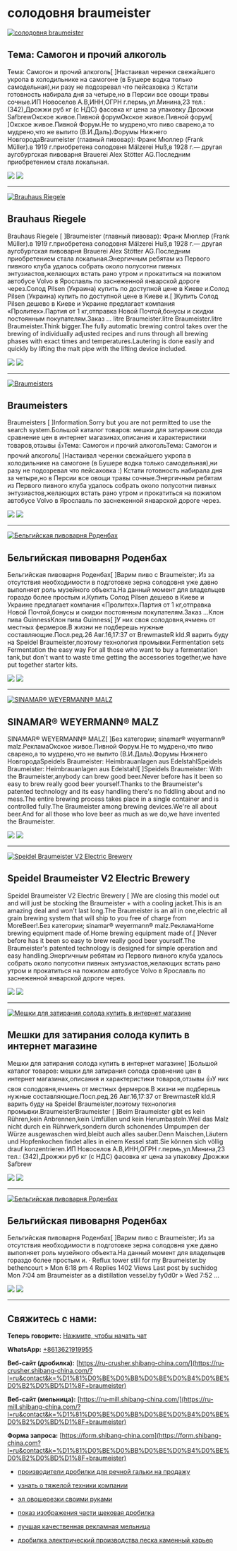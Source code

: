 # солодовня braumeister

<a href="https://swt.shibang-china.com/?l=ru&img&k=%D1%81%D0%BE%D0%BB%D0%BE%D0%B4%D0%BE%D0%B2%D0%BD%D1%8F+braumeister" target="_blank">![солодовня braumeister](http://static.shibang-china.com/all-800x300/630.jpg)</a>

## Тема: Самогон и прочий алкоголь
Тема: Самогон и прочий алкоголь[ ]Настаивал черенки свежайшего укропа в холодильнике на самогоне (в Бушере водка только самодельная),ни разу не подозревал что пейсаховка :) Кстати готовность набирала дня за четыре,но в Персии все овощи травы сочные.ИП Новоселов А.В,ИНН,ОГРН г.пермь,ул.Минина,23 тел.: (342),Дрожжи руб кг (с НДС) фасовка кг цена за упаковку Дрожжи SafbrewОкское живое.Пивной форумОкское живое.Пивной форум[ ]Окское живое.Пивной Форум.Не то мудрено,что пиво сварено,а то мудрено,что не выпито (В.И.Даль).Форумы Нижнего НовгородаBraumeister (главный пивовар): Франк Мюллер (Frank M&#252;ller).в 1919 г.приобретена солодовня M&#228;lzerei Hu&#223;,в 1928 г.— другая аугсбургская пивоварня Brauerei Alex St&#246;tter AG.Последним приобретением стала локальная.


<a href="https://whatsapp.shibangsoft.com/WhatsApp.php" target="_blank" title="WhatsApp">![](http://static.shibang-china.com/icon/whatsapp.png)</a> <a href="https://swt.shibang-china.com/?l=ru&icon&k=%D1%81%D0%BE%D0%BB%D0%BE%D0%B4%D0%BE%D0%B2%D0%BD%D1%8F+braumeister" target="_blank">![](http://static.shibang-china.com/icon/chat-ru.png)</a>

---

<a href="https://swt.shibang-china.com/?l=ru&img&k=%D1%81%D0%BE%D0%BB%D0%BE%D0%B4%D0%BE%D0%B2%D0%BD%D1%8F+braumeister" target="_blank">![Brauhaus Riegele](http://static.shibang-china.com/all-800x300/374.jpg)</a>

## Brauhaus Riegele
Brauhaus Riegele [ ]Braumeister (главный пивовар): Франк Мюллер (Frank M&#252;ller).в 1919 г.приобретена солодовня M&#228;lzerei Hu&#223;,в 1928 г.— другая аугсбургская пивоварня Brauerei Alex St&#246;tter AG.Последним приобретением стала локальная.Энергичным ребятам из Первого пивного клуба удалось собрать около полусотни пивных энтузиастов,желающих встать рано утром и прокатиться на пожилом автобусе Volvo в Ярославль по заснеженной январской дороге через.Солод Pilsen (Украина) купить по доступной цене в Киеве и.Солод Pilsen (Украина) купить по доступной цене в Киеве и.[ ]Купить Солод Pilsen дешево в Киеве и Украине предлагает компания &#171;Пролитех&#187;.Партия от 1 кг,отправка Новой Почтой,бонусы и скидки постоянным покупателям.Заказ … litre Braumeister.litre Braumeister.litre Braumeister.Think bigger.The fully automatic brewing control takes over the brewing of individually adjusted recipes and runs through all brewing phases with exact times and temperatures.Lautering is done easily and quickly by lifting the malt pipe with the lifting device included.


<a href="https://whatsapp.shibangsoft.com/WhatsApp.php" target="_blank" title="WhatsApp">![](http://static.shibang-china.com/icon/whatsapp.png)</a> <a href="https://swt.shibang-china.com/?l=ru&icon&k=%D1%81%D0%BE%D0%BB%D0%BE%D0%B4%D0%BE%D0%B2%D0%BD%D1%8F+braumeister" target="_blank">![](http://static.shibang-china.com/icon/chat-ru.png)</a>

---

<a href="https://swt.shibang-china.com/?l=ru&img&k=%D1%81%D0%BE%D0%BB%D0%BE%D0%B4%D0%BE%D0%B2%D0%BD%D1%8F+braumeister" target="_blank">![Braumeisters](http://static.shibang-china.com/all-800x300/697.jpg)</a>

## Braumeisters
Braumeisters [ ]Information.Sorry but you are not permitted to use the search system.Большой каталог товаров: мешки для затирания солода сравнение цен в интернет магазинах,описания и характеристики товаров,отзывы 👍Тема: Самогон и прочий алкогольТема: Самогон и прочий алкоголь[ ]Настаивал черенки свежайшего укропа в холодильнике на самогоне (в Бушере водка только самодельная),ни разу не подозревал что пейсаховка :) Кстати готовность набирала дня за четыре,но в Персии все овощи травы сочные.Энергичным ребятам из Первого пивного клуба удалось собрать около полусотни пивных энтузиастов,желающих встать рано утром и прокатиться на пожилом автобусе Volvo в Ярославль по заснеженной январской дороге через.


<a href="https://whatsapp.shibangsoft.com/WhatsApp.php" target="_blank" title="WhatsApp">![](http://static.shibang-china.com/icon/whatsapp.png)</a> <a href="https://swt.shibang-china.com/?l=ru&icon&k=%D1%81%D0%BE%D0%BB%D0%BE%D0%B4%D0%BE%D0%B2%D0%BD%D1%8F+braumeister" target="_blank">![](http://static.shibang-china.com/icon/chat-ru.png)</a>

---

<a href="https://swt.shibang-china.com/?l=ru&img&k=%D1%81%D0%BE%D0%BB%D0%BE%D0%B4%D0%BE%D0%B2%D0%BD%D1%8F+braumeister" target="_blank">![Бельгийская пивоварня Роденбах](http://static.shibang-china.com/all-800x300/43.jpg)</a>

## Бельгийская пивоварня Роденбах
Бельгийская пивоварня Роденбах[ ]Варим пиво с Braumeister;.Из за отсутствия необходимости в подготовке зерна солодовня уже давно выполняет роль музейного объекта.На данный момент для владельцев гораздо более простым и.Купить Солод Pilsen дешево в Киеве и Украине предлагает компания &#171;Пролитех&#187;.Партия от 1 кг,отправка Новой Почтой,бонусы и скидки постоянным покупателям.Заказ …Клон пива GuinnessКлон пива Guinness[ ]У них своя солодовня,ячмень от местных фермеров.В жизни не подберешь нужные составляющие.Посл.ред.26 Авг.16,17:37 от BrewmasteR kld.Я варить буду на Speidel Braumeister,поэтому технология промывки.Fermentation sets Fermentation the easy way For all those who want to buy a fermentation tank,but don't want to waste time getting the accessories together,we have put together starter kits.


<a href="https://whatsapp.shibangsoft.com/WhatsApp.php" target="_blank" title="WhatsApp">![](http://static.shibang-china.com/icon/whatsapp.png)</a> <a href="https://swt.shibang-china.com/?l=ru&icon&k=%D1%81%D0%BE%D0%BB%D0%BE%D0%B4%D0%BE%D0%B2%D0%BD%D1%8F+braumeister" target="_blank">![](http://static.shibang-china.com/icon/chat-ru.png)</a>

---

<a href="https://swt.shibang-china.com/?l=ru&img&k=%D1%81%D0%BE%D0%BB%D0%BE%D0%B4%D0%BE%D0%B2%D0%BD%D1%8F+braumeister" target="_blank">![SINAMAR&#174; WEYERMANN&#174; MALZ](http://static.shibang-china.com/all-800x300/364.jpg)</a>

## SINAMAR&#174; WEYERMANN&#174; MALZ
SINAMAR&#174; WEYERMANN&#174; MALZ[ ]Без категории; sinamar&#174; weyermann&#174; malz.РекламаОкское живое.Пивной Форум.Не то мудрено,что пиво сварено,а то мудрено,что не выпито (В.И.Даль).Форумы Нижнего НовгородаSpeidels Braumeister: Heimbrauanlagen aus EdelstahlSpeidels Braumeister: Heimbrauanlagen aus Edelstahl[ ]Speidels Braumeister: With the Braumeister,anybody can brew good beer.Never before has it been so easy to brew really good beer yourself.Thanks to the Braumeister's patented technology and its easy handling there's no fiddling about and no mess.The entire brewing process takes place in a single container and is controlled fully.The Braumeister among brewing devices.We're all about beer.And for all those who love beer as much as we do,we have invented the Braumeister.


<a href="https://whatsapp.shibangsoft.com/WhatsApp.php" target="_blank" title="WhatsApp">![](http://static.shibang-china.com/icon/whatsapp.png)</a> <a href="https://swt.shibang-china.com/?l=ru&icon&k=%D1%81%D0%BE%D0%BB%D0%BE%D0%B4%D0%BE%D0%B2%D0%BD%D1%8F+braumeister" target="_blank">![](http://static.shibang-china.com/icon/chat-ru.png)</a>

---

<a href="https://swt.shibang-china.com/?l=ru&img&k=%D1%81%D0%BE%D0%BB%D0%BE%D0%B4%D0%BE%D0%B2%D0%BD%D1%8F+braumeister" target="_blank">![Speidel Braumeister V2 Electric Brewery](http://static.shibang-china.com/all-800x300/1225.jpg)</a>

## Speidel Braumeister V2 Electric Brewery
Speidel Braumeister V2 Electric Brewery [ ]We are closing this model out and will just be stocking the Braumeister + with a cooling jacket.This is an amazing deal and won't last long.The Braumeister is an all in one,electric all grain brewing system that will ship to you free of charge from MoreBeer!.Без категории; sinamar&#174; weyermann&#174; malz.РекламаHome brewing equipment made of.Home brewing equipment made of.[ ]Never before has it been so easy to brew really good beer yourself.The Braumeister's patented technology is designed for simple operation and easy handling.Энергичным ребятам из Первого пивного клуба удалось собрать около полусотни пивных энтузиастов,желающих встать рано утром и прокатиться на пожилом автобусе Volvo в Ярославль по заснеженной январской дороге через.


<a href="https://whatsapp.shibangsoft.com/WhatsApp.php" target="_blank" title="WhatsApp">![](http://static.shibang-china.com/icon/whatsapp.png)</a> <a href="https://swt.shibang-china.com/?l=ru&icon&k=%D1%81%D0%BE%D0%BB%D0%BE%D0%B4%D0%BE%D0%B2%D0%BD%D1%8F+braumeister" target="_blank">![](http://static.shibang-china.com/icon/chat-ru.png)</a>

---

<a href="https://swt.shibang-china.com/?l=ru&img&k=%D1%81%D0%BE%D0%BB%D0%BE%D0%B4%D0%BE%D0%B2%D0%BD%D1%8F+braumeister" target="_blank">![Мешки для затирания солода купить в интернет магазине](http://static.shibang-china.com/all-800x300/1287.jpg)</a>

## Мешки для затирания солода купить в интернет магазине
Мешки для затирания солода купить в интернет магазине[ ]Большой каталог товаров: мешки для затирания солода сравнение цен в интернет магазинах,описания и характеристики товаров,отзывы 👍У них своя солодовня,ячмень от местных фермеров.В жизни не подберешь нужные составляющие.Посл.ред.26 Авг.16,17:37 от BrewmasteR kld.Я варить буду на Speidel Braumeister,поэтому технология промывки.BraumeisterBraumeister [ ]Beim Braumeister gibt es kein R&#252;hren,kein Anbrennen,kein Umf&#252;llen und kein Herumbasteln.Weil das Malz nicht durch ein R&#252;hrwerk,sondern durch schonendes Umpumpen der W&#252;rze ausgewaschen wird,bleibt auch alles sauber.Denn Maischen,L&#228;utern und Hopfenkochen findet alles in einem Kessel statt.Sie k&#246;nnen sich v&#246;llig drauf konzentrieren.ИП Новоселов А.В,ИНН,ОГРН г.пермь,ул.Минина,23 тел.: (342),Дрожжи руб кг (с НДС) фасовка кг цена за упаковку Дрожжи Safbrew


<a href="https://whatsapp.shibangsoft.com/WhatsApp.php" target="_blank" title="WhatsApp">![](http://static.shibang-china.com/icon/whatsapp.png)</a> <a href="https://swt.shibang-china.com/?l=ru&icon&k=%D1%81%D0%BE%D0%BB%D0%BE%D0%B4%D0%BE%D0%B2%D0%BD%D1%8F+braumeister" target="_blank">![](http://static.shibang-china.com/icon/chat-ru.png)</a>

---

<a href="https://swt.shibang-china.com/?l=ru&img&k=%D1%81%D0%BE%D0%BB%D0%BE%D0%B4%D0%BE%D0%B2%D0%BD%D1%8F+braumeister" target="_blank">![Бельгийская пивоварня Роденбах](http://static.shibang-china.com/all-800x300/59.jpg)</a>

## Бельгийская пивоварня Роденбах
Бельгийская пивоварня Роденбах[ ]Варим пиво с Braumeister;.Из за отсутствия необходимости в подготовке зерна солодовня уже давно выполняет роль музейного объекта.На данный момент для владельцев гораздо более простым и.&nbsp;&#0183;&#32;Reflux tower still for my Braumeister.by bethencourt &#187; Mon 6:18 pm 4 Replies 1402 Views Last post by suchidog Mon 7:04 am Braumeister as a distillation vessel.by fy0d0r &#187; Wed 7:52 …

<a href="https://whatsapp.shibangsoft.com/WhatsApp.php" target="_blank" title="WhatsApp">![](http://static.shibang-china.com/icon/whatsapp.png)</a> <a href="https://swt.shibang-china.com/?l=ru&icon&k=%D1%81%D0%BE%D0%BB%D0%BE%D0%B4%D0%BE%D0%B2%D0%BD%D1%8F+braumeister" target="_blank">![](http://static.shibang-china.com/icon/chat-ru.png)</a>

---
## Свяжитесь с нами:

**Теперь говорите:** [Нажмите, чтобы начать чат](https://swt.shibang-china.com?l=ru&contact&k=%D1%81%D0%BE%D0%BB%D0%BE%D0%B4%D0%BE%D0%B2%D0%BD%D1%8F+braumeister)

**WhatsApp:**  [+8613621919955](https://whatsapp.shibangsoft.com/WhatsApp.php)

**Веб-сайт (дробилка):** [https://ru-crusher.shibang-china.com/](https://ru-crusher.shibang-china.com/?l=ru&contact&k=%D1%81%D0%BE%D0%BB%D0%BE%D0%B4%D0%BE%D0%B2%D0%BD%D1%8F+braumeister)

**Веб-сайт (мельница):** [https://ru-mill.shibang-china.com/](https://ru-mill.shibang-china.com/?l=ru&contact&k=%D1%81%D0%BE%D0%BB%D0%BE%D0%B4%D0%BE%D0%B2%D0%BD%D1%8F+braumeister)

**Форма запроса:** [https://form.shibang-china.com](https://form.shibang-china.com?l=ru&contact&k=%D1%81%D0%BE%D0%BB%D0%BE%D0%B4%D0%BE%D0%B2%D0%BD%D1%8F+braumeister)

* [производители дробилки для речной гальки на продажу](../117/%D0%BF%D1%80%D0%BE%D0%B8%D0%B7%D0%B2%D0%BE%D0%B4%D0%B8%D1%82%D0%B5%D0%BB%D0%B8%20%D0%B4%D1%80%D0%BE%D0%B1%D0%B8%D0%BB%D0%BA%D0%B8%20%D0%B4%D0%BB%D1%8F%20%D1%80%D0%B5%D1%87%D0%BD%D0%BE%D0%B9%20%D0%B3%D0%B0%D0%BB%D1%8C%D0%BA%D0%B8%20%D0%BD%D0%B0%20%D0%BF%D1%80%D0%BE%D0%B4%D0%B0%D0%B6%D1%83.md)

* [узнать о тяжелой техники компании](../108/%D1%83%D0%B7%D0%BD%D0%B0%D1%82%D1%8C%20%D0%BE%20%D1%82%D1%8F%D0%B6%D0%B5%D0%BB%D0%BE%D0%B9%20%D1%82%D0%B5%D1%85%D0%BD%D0%B8%D0%BA%D0%B8%20%D0%BA%D0%BE%D0%BC%D0%BF%D0%B0%D0%BD%D0%B8%D0%B8.md)

* [эл овощерезки своими руками](../109/%D1%8D%D0%BB%20%D0%BE%D0%B2%D0%BE%D1%89%D0%B5%D1%80%D0%B5%D0%B7%D0%BA%D0%B8%20%D1%81%D0%B2%D0%BE%D0%B8%D0%BC%D0%B8%20%D1%80%D1%83%D0%BA%D0%B0%D0%BC%D0%B8.md)

* [показ изображения части щековая дробилка](../112/%D0%BF%D0%BE%D0%BA%D0%B0%D0%B7%20%D0%B8%D0%B7%D0%BE%D0%B1%D1%80%D0%B0%D0%B6%D0%B5%D0%BD%D0%B8%D1%8F%20%D1%87%D0%B0%D1%81%D1%82%D0%B8%20%D1%89%D0%B5%D0%BA%D0%BE%D0%B2%D0%B0%D1%8F%20%D0%B4%D1%80%D0%BE%D0%B1%D0%B8%D0%BB%D0%BA%D0%B0.md)

* [лучшая качественная рекламная мельница](../116/%D0%BB%D1%83%D1%87%D1%88%D0%B0%D1%8F%20%D0%BA%D0%B0%D1%87%D0%B5%D1%81%D1%82%D0%B2%D0%B5%D0%BD%D0%BD%D0%B0%D1%8F%20%D1%80%D0%B5%D0%BA%D0%BB%D0%B0%D0%BC%D0%BD%D0%B0%D1%8F%20%D0%BC%D0%B5%D0%BB%D1%8C%D0%BD%D0%B8%D1%86%D0%B0.md)

* [дробилка электрический производства песка каменный карьер](../109/%D0%B4%D1%80%D0%BE%D0%B1%D0%B8%D0%BB%D0%BA%D0%B0%20%D1%8D%D0%BB%D0%B5%D0%BA%D1%82%D1%80%D0%B8%D1%87%D0%B5%D1%81%D0%BA%D0%B8%D0%B9%20%D0%BF%D1%80%D0%BE%D0%B8%D0%B7%D0%B2%D0%BE%D0%B4%D1%81%D1%82%D0%B2%D0%B0%20%D0%BF%D0%B5%D1%81%D0%BA%D0%B0%20%D0%BA%D0%B0%D0%BC%D0%B5%D0%BD%D0%BD%D1%8B%D0%B9%20%D0%BA%D0%B0%D1%80%D1%8C%D0%B5%D1%80.md)